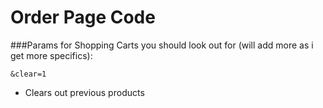 # Order Page Code

###Params for Shopping Carts you should look out for (will add more as i get more specifics): 

```
&clear=1
```
- Clears out previous products 
